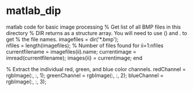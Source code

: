 # matlab_dip
matlab code for basic image processing 
% Get list of all BMP files in this directory
% DIR returns as a structure array.  You will need to use () and . to get
% the file names.
imagefiles = dir('*.bmp');      
nfiles = length(imagefiles);    % Number of files found
for ii=1:nfiles
   currentfilename = imagefiles(ii).name;
   currentimage = imread(currentfilename);
   images{ii} = currentimage;
end

% Extract the individual red, green, and blue color channels.
redChannel = rgbImage(:, :, 1);
greenChannel = rgbImage(:, :, 2);
blueChannel = rgbImage(:, :, 3);
